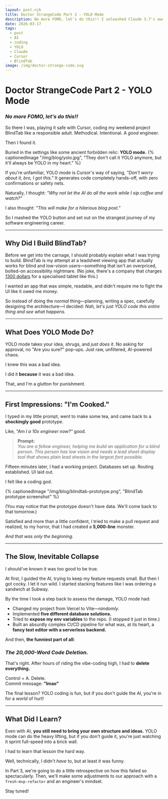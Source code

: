 ```yaml
---
layout: post.njk
title: Doctor StrangeCode Part 2 - YOLO Mode
description: No more FOMO, let's do this!! I unleashed Claude 3.7's awesome power on a blank codebase. What could go wrong?
date: 2026-03-17
tags:
  - post
  - AI
  - coding
  - YOLO
  - Claude
  - Cursor
  - BlindTab
image: /img/doctor-strange-code.svg
---
```


# Doctor StrangeCode Part 2 - YOLO Mode

### _No more FOMO, let's do this!!_

So there I was, playing it safe with Cursor, coding my weekend project BlindTab like a responsible adult. Methodical. Intentional. A _good_ engineer.

Then I found it.

Buried in the settings like some ancient forbidden relic: **YOLO mode.**
{% captionedImage "/img/blog/yolo.jpg", "They don't call it YOLO anymore, but it'll always be YOLO in my heart." %}

If you're unfamiliar, YOLO mode is Cursor's way of saying, _"Don't worry about it, bro, I got this."_ It generates code completely hands-off, with zero confirmations or safety nets.

Naturally, I thought: _"Why not let the AI do all the work while I sip coffee and watch?"_

I also thought: _"This will make for a hilarious blog post."_

So I mashed the YOLO button and set out on the strangest journey of my software engineering career.

---

## Why Did I Build BlindTab?

Before we get into the carnage, I should probably explain what I was trying to build. BlindTab is my attempt at a leadsheet viewing app that actually works for blind and low-vision users—something that isn't an overpriced, bolted-on accessibility nightmare. (No joke, there's a company that charges [1300 dollars](https://dancingdots.com/limelighter/limelightermain.htm) for a specialised tablet like this.)

I wanted an app that was simple, readable, and didn't require me to fight the UI like it owed me money.

So instead of doing the _normal_ thing—planning, writing a spec, carefully designing the architecture—I decided: _Nah, let's just YOLO code this entire thing and see what happens._

---

## What Does YOLO Mode Do?

YOLO mode takes your idea, shrugs, and _just does it_. No asking for approval, no "Are you sure?" pop-ups. Just raw, unfiltered, AI-powered chaos.

I knew this was a bad idea.

I did it **because** it was a bad idea.

That, and I'm a glutton for punishment.

---

## First Impressions: "I'm Cooked."

I typed in my little prompt, went to make some tea, and came back to a **shockingly good** prototype.

Like, _"Am I a 10x engineer now?"_ good.

> **Prompt:**  
> _You are a fellow engineer, helping me build an application for a blind person. This person has low vision and needs a lead sheet display tool that shows plain lead sheets in the largest font possible._

Fifteen minutes later, I had a working project. Databases set up. Routing established. UI laid out.

I felt like a coding god.

{% captionedImage "/img/blog/blindtab-prototype.png", "BlindTab prototype screenshot" %}

(You may notice that the prototype doesn't have data. We'll come back to that tomorrow.)

Satisfied and more than a little confident, I tried to make a pull request and realized, to my horror, that I had created a **5,000-line** monster.

_And that was only the beginning._

---

## The Slow, Inevitable Collapse

I should've known it was too good to be true.

At first, I guided the AI, trying to keep my feature requests small. But then I got cocky. I let it run wild. I started stacking features like I was ordering a sandwich at Subway.

By the time I took a step back to assess the damage, YOLO mode had:

- Changed my project from Vercel to Vite—_randomly._
- Implemented **five different database solutions.**
- Tried to **expose my env variables** to the repo. (I stopped it just in time.)
- Built an absurdly complex CI/CD pipeline for what was, at its heart, a **fancy text editor with a serverless backend.**

And then, **the funniest part of all:**

### _The 20,000-Word Code Deletion._

That's right. After hours of riding the vibe-coding high, I had to **delete everything.**

Control + A. Delete.  
Commit message: **"lmao"**

The final lesson? YOLO coding is fun, but if you don't guide the AI, you're in for a _world_ of hurt!

---

## What Did I Learn?

Even with AI, **you still need to bring your own structure and ideas.** YOLO mode can do the heavy lifting, but if you don't guide it, you're just watching it sprint full-speed into a brick wall.

I had to learn that lesson the hard way.

Well, technically, I didn't _have_ to, but at least it was funny.

In Part 3, we're going to do a little retrospective on how this failed so spectacularly. Then, we'll make some adjustments to our approach with a `fresh-mvp-refactor` and an engineer's mindset.

Stay tuned!